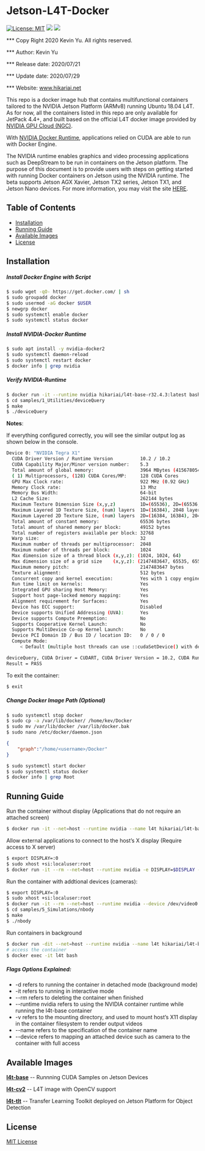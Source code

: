 # Jetson-L4T-Docker

[![License: MIT](https://img.shields.io/badge/License-MIT-red.svg)](https://opensource.org/licenses/MIT)
![](https://img.shields.io/static/v1?label=Device&message=Jetson(ARMv8)&color=orange)
![](https://img.shields.io/static/v1?label=Docker&message=19.03.9&color=blue)

*** Copy Right 2020 Kevin Yu. All rights reserved.

*** Author: Kevin Yu

*** Release date: 2020/07/21

*** Update date: 2020/07/29

*** Website: www.hikariai.net

This repo is a docker image hub that contains multifunctional containers tailored to the NVIDIA Jetson Platform (ARMv8) running Ubuntu 18.04 L4T. As for now, all the containers listed in this repo are only available for JetPack 4.4+, and built based on the official L4T docker image provided by [NVIDIA GPU Cloud (NGC)](https://ngc.nvidia.com/).

With [NVIDIA Docker Runtime](https://developer.nvidia.com/nvidia-container-runtime), applications relied on CUDA are able to run with Docker Engine.

The NVIDIA runtime enables graphics and video processing applications such as DeepStream to be run in containers on the Jetson platform. The purpose of this document is to provide users with steps on getting started with running Docker containers on Jetson using the NVIDIA runtime. The beta supports Jetson AGX Xavier, Jetson TX2 series, Jetson TX1, and Jetson Nano devices. For more information, you may visit the site [HERE](https://github.com/NVIDIA/nvidia-docker/wiki/NVIDIA-Container-Runtime-on-Jetson).

Table of Contents
-----------------

* [Installation](#installation)
* [Running Guide](#running-guide)
* [Available Images](#available-images)
* [License](#license)

Installation
------------

##### Install Docker Engine with Script

```bash
$ sudo wget -qO- https://get.docker.com/ | sh
$ sudo groupadd docker
$ sudo usermod -aG docker $USER
$ newgrp docker 
$ sudo systemctl enable docker
$ sudo systemctl status docker
```

##### Install NVIDIA-Docker Runtime

```bash
$ sudo apt install -y nvidia-docker2
$ sudo systemctl daemon-reload
$ sudo systemctl restart docker
$ docker info | grep nvidia
```

##### Verify NVIDIA-Runtime

```bash
$ docker run -it --runtime nvidia hikariai/l4t-base-r32.4.3:latest bash 
$ cd samples/1_Utilities/deviceQuery
$ make
$ ./deviceQuery
```

**Notes**: 

If everything configured correctly, you will see the similar output log as shown below in the console.

```bash
Device 0: "NVIDIA Tegra X1"
  CUDA Driver Version / Runtime Version          10.2 / 10.2
  CUDA Capability Major/Minor version number:    5.3
  Total amount of global memory:                 3964 MBytes (4156780544 bytes)
  ( 1) Multiprocessors, (128) CUDA Cores/MP:     128 CUDA Cores
  GPU Max Clock rate:                            922 MHz (0.92 GHz)
  Memory Clock rate:                             13 Mhz
  Memory Bus Width:                              64-bit
  L2 Cache Size:                                 262144 bytes
  Maximum Texture Dimension Size (x,y,z)         1D=(65536), 2D=(65536, 65536), 3D=(4096, 4096, 4096)
  Maximum Layered 1D Texture Size, (num) layers  1D=(16384), 2048 layers
  Maximum Layered 2D Texture Size, (num) layers  2D=(16384, 16384), 2048 layers
  Total amount of constant memory:               65536 bytes
  Total amount of shared memory per block:       49152 bytes
  Total number of registers available per block: 32768
  Warp size:                                     32
  Maximum number of threads per multiprocessor:  2048
  Maximum number of threads per block:           1024
  Max dimension size of a thread block (x,y,z): (1024, 1024, 64)
  Max dimension size of a grid size    (x,y,z): (2147483647, 65535, 65535)
  Maximum memory pitch:                          2147483647 bytes
  Texture alignment:                             512 bytes
  Concurrent copy and kernel execution:          Yes with 1 copy engine(s)
  Run time limit on kernels:                     Yes
  Integrated GPU sharing Host Memory:            Yes
  Support host page-locked memory mapping:       Yes
  Alignment requirement for Surfaces:            Yes
  Device has ECC support:                        Disabled
  Device supports Unified Addressing (UVA):      Yes
  Device supports Compute Preemption:            No
  Supports Cooperative Kernel Launch:            No
  Supports MultiDevice Co-op Kernel Launch:      No
  Device PCI Domain ID / Bus ID / location ID:   0 / 0 / 0
  Compute Mode:
     < Default (multiple host threads can use ::cudaSetDevice() with device simultaneously) >

deviceQuery, CUDA Driver = CUDART, CUDA Driver Version = 10.2, CUDA Runtime Version = 10.2, NumDevs = 1
Result = PASS
```

To exit the container:

```bash
$ exit
```

<a name="installation"></a>

##### Change Docker Image Path (Optional)

```bash
$ sudo systemctl stop docker
$ sudo cp -a /var/lib/docker/ /home/kev/Docker
$ sudo mv /var/lib/docker /var/lib/docker.bak
$ sudo nano /etc/docker/daemon.json
```

```json
{
    "graph":"/home/<username>/Docker"
}
```

```bash
$ sudo systemctl start docker
$ sudo systemctl status docker
$ docker info | grep Root
```

Running Guide
-------------

Run the container without display (Applications that do not require an attached screen)
```bash
$ docker run -it --net=host --runtime nvidia --name l4t hikariai/l4t-base-r32.4.3 bash
```

Allow external applications to connect to the host’s X display (Require access to X server)
```bash
$ export DISPLAY=:0
$ sudo xhost +si:localuser:root
$ docker run -it --rm --net=host --runtime nvidia -e DISPLAY=$DISPLAY -v /tmp/.X11-unix/:/tmp/.X11-unix hikariai/l4t-base:r32.4.3 bash
```

Run the container with addtional devices (cameras):
```bash
$ export DISPLAY=:0
$ sudo xhost +si:localuser:root
$ docker run -it --rm --net=host --runtime nvidia --device /dev/video0:/dev/video0 -e DISPLAY=$DISPLAY -v /tmp/.X11-unix/:/tmp/.X11-unix hikariai/l4t-base-r32.4.3 bash
$ cd samples/5_Simulations/nbody
$ make
$ ./nbody
```

Run containers in background
```bash
$ docker run -dit --net=host --runtime nvidia --name l4t hikariai/l4t-base-r32.4.3 bash
# access the container
$ docker exec -it l4t bash
```

<a name="running-guide"></a>

##### Flags Options Explained:

- -d refers to running the container in detached mode (background mode) 
- -it refers to running in interactive mode
- --rm refers to deleting the container when finished
- --runtime nvidia refers to using the NVIDIA container runtime while running the l4t-base container
- -v refers to the mounting directory, and used to mount host’s X11 display in the container filesystem to render output videos
- --name refers to the specification of the container name
- --device refers to mapping an attached device such as camera to the container with full access

Available Images
----------------

[**l4t-base**](https://github.com/yqlbu/l4t-docker/tree/master/l4t-base-r32.4.3) -- Runnning CUDA Samples on Jetson Devices

[**l4t-cv2**](https://github.com/yqlbu/l4t-docker/tree/master/l4t-cv2-r44.4.1) -- L4T image with OpenCV support

[**l4t-tlt**](https://github.com/yqlbu/l4t-docker/tree/master/l4t-tlt-r44.7.1) -- Transfer Learning Toolkit deployed on Jetson Platform for Object Detection


License
-------

[MIT License](https://github.com/yqlbu/l4t-docker/blob/master/LICENSE)

<a name="license"></a>